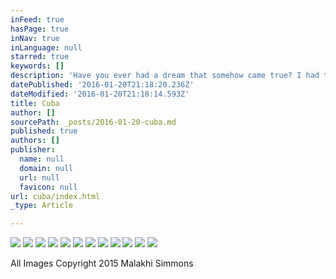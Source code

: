 ```yaml
---
inFeed: true
hasPage: true
inNav: true
inLanguage: null
starred: true
keywords: []
description: 'Have you ever had a dream that somehow came true? I had that dream, and this is what I saw...'
datePublished: '2016-01-20T21:18:20.236Z'
dateModified: '2016-01-20T21:18:14.593Z'
title: Cuba
author: []
sourcePath: _posts/2016-01-20-cuba.md
published: true
authors: []
publisher:
  name: null
  domain: null
  url: null
  favicon: null
url: cuba/index.html
_type: Article

---
```

![](https://the-grid-user-content.s3-us-west-2.amazonaws.com/1c35a76c-88e1-4fe7-bca6-0e87a04c3176.jpg)
![](https://s3-us-west-2.amazonaws.com/the-grid-img/p/d4edf1747b97151d78131ab652e02d3ecf873037.jpg)
![](https://s3-us-west-2.amazonaws.com/the-grid-img/p/e2d94f76ef17a1df0151c0ffcf29b5fb1deb5c67.jpg)
![](https://the-grid-user-content.s3-us-west-2.amazonaws.com/52a6f1d4-759f-4731-87f5-53211d87f7d5.jpg)
![](https://s3-us-west-2.amazonaws.com/the-grid-img/p/ccc87ff63f28ad4c268b269adfed8c5eb51f17ce.jpg)
![](https://the-grid-user-content.s3-us-west-2.amazonaws.com/c326a046-6cdf-42e9-8b4b-edea34d6a1e8.jpg)
![](https://the-grid-user-content.s3-us-west-2.amazonaws.com/c5b7a6ea-7b08-4ebb-9ca2-646b1bf03c90.jpg)
![](https://the-grid-user-content.s3-us-west-2.amazonaws.com/8d6cb251-aa6c-4fb5-9cd3-43f5b5997431.jpg)
![](https://the-grid-user-content.s3-us-west-2.amazonaws.com/6b9d3d76-422b-4040-9870-a46c79ee6b54.jpg)
![](https://s3-us-west-2.amazonaws.com/the-grid-img/p/f55c7a0c82bda44cb06c858b29473339c810cdde.jpg)
![](https://s3-us-west-2.amazonaws.com/the-grid-img/p/12ad9952f34fba054ded20e34f2548daecb57bd5.jpg)
![](https://s3-us-west-2.amazonaws.com/the-grid-img/p/6e3a6fe956d09415638785ff094d4e2439b29eb2.jpg)

All Images Copyright 2015 Malakhi Simmons